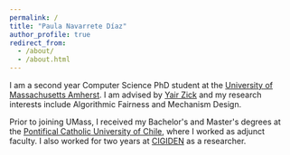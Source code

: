 ```yaml
---
permalink: /
title: "Paula Navarrete Díaz"
author_profile: true
redirect_from: 
  - /about/
  - /about.html
---
```


I am a second year Computer Science PhD student at the [University of Massachusetts Amherst](https://www.cics.umass.edu). I am advised by [Yair Zick](https://people.cs.umass.edu/~yzick/) and my research interests include Algorithmic Fairness and Mechanism Design. 

Prior to joining UMass, I received my Bachelor's and Master's degrees at the [Pontifical Catholic University of Chile](https://www.ing.uc.cl/en/), where I worked as adjunct faculty. I also worked for two years at [CIGIDEN](https://www.cigiden.cl/en/) as a researcher. 
